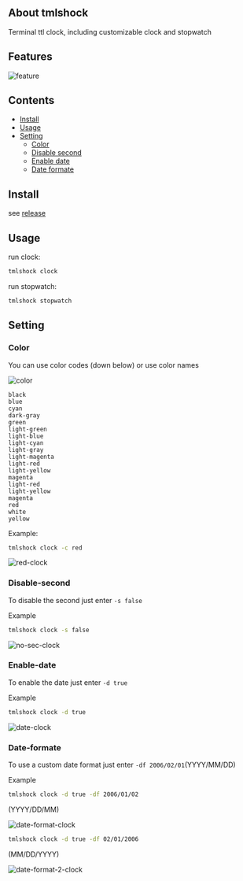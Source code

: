 ## About tmlshock
Terminal ttl clock, including customizable clock and stopwatch

## Features

![feature](https://github.com/MHNightCat/tmlshock/blob/main/img/feature.png)

## Contents
* [Install](#install)
* [Usage](#Usage)
* [Setting](#setting)
  * [Color](#color)
  * [Disable second](#disable-second)
  * [Enable date](#enable-date)
  * [Date formate](#date-formate)

## Install

see [release](https://github.com/MHNightCat/tmlshock/releases)

## Usage
run clock:
```sh
tmlshock clock
```
run stopwatch:
```sh
tmlshock stopwatch
```

## Setting

### Color

You can use color codes (down below) or use color names

![color](https://github.com/MHNightCat/tmlshock/blob/main/img/color.png)

```
black
blue
cyan
dark-gray
green
light-green
light-blue
light-cyan
light-gray
light-magenta
light-red
light-yellow
magenta
light-red
light-yellow
magenta
red
white
yellow
```

Example:
```sh
tmlshock clock -c red
```
![red-clock](https://github.com/MHNightCat/tmlshock/blob/main/img/red-clock.png)

### Disable-second

To disable the second just enter `-s false`

Example
```sh
tmlshock clock -s false
```

![no-sec-clock](https://github.com/MHNightCat/tmlshock/blob/main/img/no-sec-clock.png)

### Enable-date

To enable the date just enter `-d true`

Example
```sh
tmlshock clock -d true
```

![date-clock](https://github.com/MHNightCat/tmlshock/blob/main/img/date-clock.png)

### Date-formate

To use a custom date format just enter `-df 2006/02/01`(YYYY/MM/DD)

Example
```sh
tmlshock clock -d true -df 2006/01/02 
```
(YYYY/DD/MM)

![date-format-clock](https://github.com/MHNightCat/tmlshock/blob/main/img/date-format-clock.png)

```sh
tmlshock clock -d true -df 02/01/2006
```
(MM/DD/YYYY)

![date-format-2-clock](https://github.com/MHNightCat/tmlshock/blob/main/img/date-format-2-clock.png)



